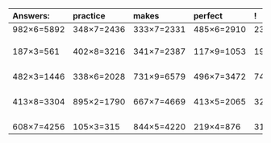 | Answers: | practice | makes | perfect | ! |
| :--- | :--- | :--- | :--- | :--- |
| 982×6=5892 | 348×7=2436 | 333×7=2331 | 485×6=2910 | 236×9=2124 | 
|   |   |   |   |   | 
|   |   |   |   |   | 
|   |   |   |   |   | 
| 187×3=561 | 402×8=3216 | 341×7=2387 | 117×9=1053 | 195×2=390 | 
|   |   |   |   |   | 
|   |   |   |   |   | 
|   |   |   |   |   | 
|   |   |   |   |   | 
| 482×3=1446 | 338×6=2028 | 731×9=6579 | 496×7=3472 | 744×9=6696 | 
|   |   |   |   |   | 
|   |   |   |   |   | 
|   |   |   |   |   | 
|   |   |   |   |   | 
| 413×8=3304 | 895×2=1790 | 667×7=4669 | 413×5=2065 | 320×7=2240 | 
|   |   |   |   |   | 
|   |   |   |   |   | 
|   |   |   |   |   | 
|   |   |   |   |   | 
| 608×7=4256 | 105×3=315 | 844×5=4220 | 219×4=876 | 317×6=1902 | 
